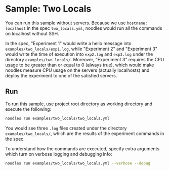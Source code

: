 # Sample: Two Locals

You can run this sample without servers. Because we use `hostname: localhost` in the spec `two_locals.yml`, noodles would run all the commands on localhost without SSH.

In the spec, "Experiment 1" would write a hello message into `examples/two_locals/exp1.log`, while "Experiment 2" and "Experiment 3" would write the time of execution into `exp2.log` and `exp3.log` under the directory `examples/two_locals/`. Moreover, "Experiment 3" requires the CPU usage to be greater than or equal to 0 (always true), which would make noodles measure CPU usage on the servers (actually localhosts) and deploy the experiment to one of the satisfied servers.

## Run

To run this sample, use project root directory as working directory and execute the following:

```bash
noodles run examples/two_locals/two_locals.yml
```

You would see three `.log` files created under the directory `examples/two_locals/`, which are the results of the experiment commands in the spec.

To understand how the commands are executed, specify extra arguments which turn on verbose logging and debugging info:

```bash
noodles run examples/two_locals/two_locals.yml --verbose --debug
```
